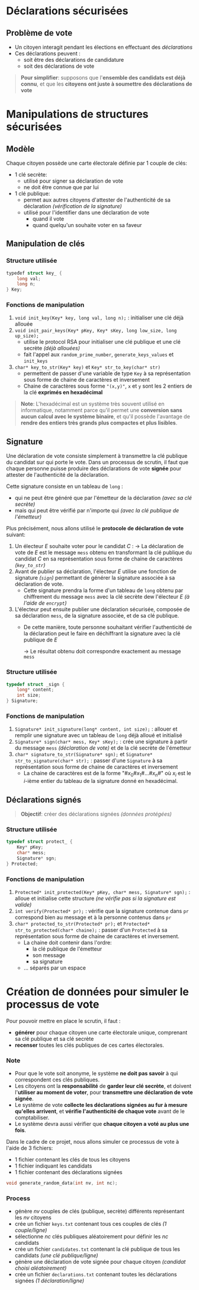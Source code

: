 # Déclarations sécurisées
## Problème de vote
- Un citoyen interagit pendant les élections en effectuant des *déclarations*
- Ces déclarations peuvent :
	- soit être des déclarations de candidature
	- soit des déclarations de vote

>**Pour simplifier**: supposons que l'**ensemble des candidats est déjà connu**, et que les **citoyens ont juste à soumettre des déclarations de vote**

# Manipulations de structures sécurisées
## Modèle
Chaque citoyen possède une carte électorale définie par 1 couple de clés: 
- 1 clé secrète: 
	- utilisé pour signer sa déclaration de vote
	- ne doit être connue que par lui 
- 1 clé publique: 
	- permet aux autres citoyens d'attester de l'authenticité de sa déclaration *(vérification de la signature)*
	- utilisé pour l'identifier dans une déclaration de vote
		- quand il vote
		- quand quelqu'un souhaite voter en sa faveur

## Manipulation de clés
### Structure utilisée
```c
typeđef struct key_ {
	long val;
	long n;
} Key;
```
### Fonctions de manipulation
1. `void init_key(Key* key, long val, long n);` : initialiser une clé déjà allouée
2. `void init_pair_keys(Key* pKey, Key* sKey, long low_size, long up_size);` 
	- utilise le protocol RSA pour initialiser une clé publique et une clé secrète *(déjà allouées)*
	- fait l'appel aux `random_prime_number`, `generate_keys_values` et `init_keys`
3. `char* key_to_str(Key* key)` et `Key* str_to_key(char* str)` 
	- permettent de passer d'une variable de type `Key` à sa représentation sous forme de chaine de caractères et inversement
	- Chaine de caractères sous forme `"(x,y)"`, `x` et `y` sont les 2 entiers de la clé **exprimés en hexadécimal**

>**Note**: L'hexadécimal est un système très souvent utilisé en informatique, notamment parce qu'il permet une **conversion sans aucun calcul avec le système binaire**, et qu'il possède l'avantage de **rendre des entiers très grands plus compactes et plus lisibles**. 


## Signature
Une déclaration de vote consiste simplement à transmettre la clé publique du candidat sur qui porte le vote. Dans un processus de scrutin, il faut que chaque personne puisse produire des déclarations de vote **signée** pour attester de l'authenticité de la déclaration. 

Cette signature consiste en un tableau de `long` :
- qui ne peut être généré que par l'émetteur de la déclaration *(avec sa clé  secrète)*
- mais qui peut être vérifié par n'importe qui *(avec la clé publique de l'émetteur)*

Plus précisément, nous allons utilisé le **protocole de déclaration de vote** suivant: 
1. Un électeur $E$ souhaite voter pour le candidat $C$ : 
	$\to$ La déclaration de vote de $E$ est le message `mess` obtenu en transformant la clé publique du candidat $C$ en sa représentation sous forme de chaine de caractères *(`key_to_str`)*
2. Avant de publier sa déclaration, l'électeur $E$ utilise une fonction de signature *(`sign`)* permettant de générer la signature associée à sa déclaration de vote.
	- Cette signature prendra la forme d'un tableau de `long` obtenu par chiffrement du message `mess` avec la clé secrète dew l'électeur $E$ *(à l'aide de `encrypt`)*
3. L'électeur peut ensuite publier une déclaration sécurisée, composée de sa déclaration `mess`, de la signature associée, et de sa clé publique. 
	- De cette manière, toute personne souhaitant vérifier l'authenticité de la déclaration peut le faire en déchiffrant la signature avec la clé publique de $E$
		
		$\to$ Le résultat obtenu doit correspondre exactement au message `mess`

### Structure utilisée
```c
typedef struct _sign {
	long* content;
	int size;
} Signature;
```

### Fonctions de manipulation
1. `Signature* init_signature(long* content, int size);` : allouer et remplir une signature avec un tableau de `long` déjà alloué et initialisé
2. `Signature* sign(char* mess, Key* sKey);` : crée une signature à partir du message `mess` *(déclaration de vote)* et de la clé secrète de l'émetteur
3. `char* signature_to_str(Signature* sgn);` et `Signature* str_to_signature(char* str);` : passer d'une `Signature`  à sa représentation sous forme de chaine de caractères et inversement
	- La chaine de caractères est de la forme "#$x_0$#$x_1$#...#$x_n$#" où $x_i$ est le $i$-ième entier du tableau de la signature donné en hexadécimal.

## Déclarations signés
>**Objectif**: créer des déclarations signées *(données protégées)*

### Structure utilisée
```c
typedef struct protect_ {
	Key* pKey;
	char* mess;
	Signature* sgn;
} Protected;
```
### Fonctions de manipulation
1. `Protected* init_protected(Key* pKey, char* mess, Signature* sgn);` : alloue et initialise cette structure *(ne vérifie pas si la signature est valide)*
2. `int verify(Protected* pr);` : vérifie que la signature contenue dans `pr` correspond bien au message et à la personne contenus dans `pr`
3. `char* protected_to_str(Protected* pr);` et `Protected* str_to_protected(char* chaine);` : passer d'un `Protected` à sa représentation sous forme de chaine de caractères et inversement.
	- La chaine doit contenir dans l'ordre: 
		- la clé publique de l'émetteur
		- son message
		- sa signature
	- ... séparés par un espace

# Création de données pour simuler le processus de vote
Pour pouvoir mettre en place le scrutin, il faut :
- **générer** pour chaque citoyen une carte électorale unique, comprenant sa clé publique et sa clé secrète
- **recenser** toutes les clés publiques de ces cartes électorales. 

### Note
- Pour que le vote soit anonyme, le système **ne doit pas savoir** à qui correspondent ces clés publiques. 
- Les citoyens ont la **responsabilité** de **garder leur clé secrète**, et doivent l'**utiliser au moment de voter**, pour **transmettre une déclaration de vote signée**. 
- Le système de vote **collecte les déclarations signées au fur à mesure qu'elles arrivent**, et **vérifie l'authenticité de chaque vote** avant de le comptabiliser.
- Le système devra aussi vérifier que **chaque citoyen a voté au plus une fois**.

Dans le cadre de ce projet, nous allons simuler ce processus de vote à l'aide de 3 fichiers: 
- 1 fichier contenant les clés de tous les citoyens
- 1 fichier indiquant les candidats 
- 1 fichier contenant des déclarations signées

```c
void generate_random_data(int nv, int nc);
```
### Process
- génère $nv$ couples de clés (publique, secrète) différents représentant les $nv$ citoyens
- crée un fichier `keys.txt` contenant tous ces couples de clés *(1 couple/ligne)*
- sélectionne $nc$ clés publiques aléatoirement pour définir les $nc$ candidats
- crée un fichier `candidates.txt` contenant la clé publique de tous les candidats *(une clé publique/ligne)*
- génère une déclaration de vote signée pour chaque citoyen *(candidat choisi aléatoirement)*
- crée un fichier `declarations.txt` contenant toutes les déclarations signées *(1 déclaration/ligne)*

